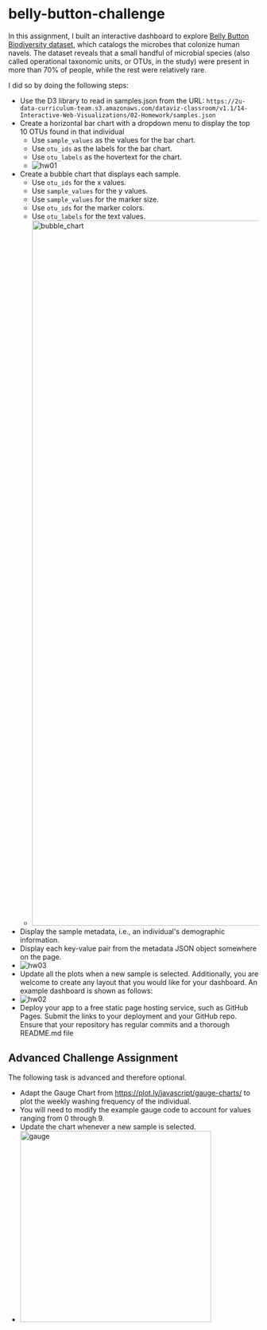 # belly-button-challenge
In this assignment, I built an interactive dashboard to explore [Belly Button Biodiversity dataset](http://robdunnlab.com/projects/belly-button-biodiversity/), which catalogs the microbes that colonize human navels.
The dataset reveals that a small handful of microbial species (also called operational taxonomic units, or OTUs, in the study) were present in more than 70% of people, while the rest were relatively rare.

I did so by doing the following steps:
- Use the D3 library to read in samples.json from the URL: `https://2u-data-curriculum-team.s3.amazonaws.com/dataviz-classroom/v1.1/14-Interactive-Web-Visualizations/02-Homework/samples.json`
- Create a horizontal bar chart with a dropdown menu to display the top 10 OTUs found in that individual
    - Use `sample_values` as the values for the bar chart.
    - Use `otu_ids` as the labels for the bar chart.
    - Use `otu_labels` as the hovertext for the chart.
    - ![hw01](https://github.com/karandogra1721/belly-button-challenge/assets/150204834/516ab7a4-a7b8-4b00-8a26-1f7193f07c34)
- Create a bubble chart that displays each sample.
    - Use `otu_ids` for the x values.
    - Use `sample_values` for the y values.
    - Use `sample_values` for the marker size.
    - Use `otu_ids` for the marker colors.
    - Use `otu_labels` for the text values.
    - <img width="1416" alt="bubble_chart" src="https://github.com/karandogra1721/belly-button-challenge/assets/150204834/b34879ca-e5f8-4f67-bb4c-40d36bb92bf3">
- Display the sample metadata, i.e., an individual's demographic information.
- Display each key-value pair from the metadata JSON object somewhere on the page.
- ![hw03](https://github.com/karandogra1721/belly-button-challenge/assets/150204834/614a569c-1b3c-4f5c-a5ae-cb38c83a9709)
- Update all the plots when a new sample is selected. Additionally, you are welcome to create any layout that you would like for your dashboard. An example dashboard is shown as follows:
- ![hw02](https://github.com/karandogra1721/belly-button-challenge/assets/150204834/0b9b2113-9683-456d-b99b-f86913340a61)
- Deploy your app to a free static page hosting service, such as GitHub Pages. Submit the links to your deployment and your GitHub repo. Ensure that your repository has regular commits and a thorough README.md file

## Advanced Challenge Assignment
The following task is advanced and therefore optional.
- Adapt the Gauge Chart from <https://plot.ly/javascript/gauge-charts/> to plot the weekly washing frequency of the individual.
- You will need to modify the example gauge code to account for values ranging from 0 through 9.
- Update the chart whenever a new sample is selected.
- <img width="384" alt="gauge" src="https://github.com/karandogra1721/belly-button-challenge/assets/150204834/c626e2d5-2cc9-4ed9-b2cd-d4d5f36aaa10">




